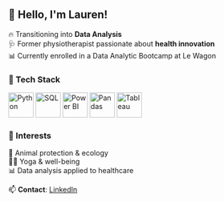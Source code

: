 ## 👋 Hello, I'm Lauren!

🔥 Transitioning into **Data Analysis**  
🩺 Former physiotherapist passionate about **health innovation**  
📊 Currently enrolled in a Data Analytic Bootcamp at Le Wagon

### 🚀 Tech Stack  
<p align="left">
  <img src="https://cdn.jsdelivr.net/gh/devicons/devicon/icons/python/python-original.svg" alt="Python" width="50"/>
  <img src="https://static-00.iconduck.com/assets.00/database-mysql-icon-1954x2048-08uox8qu.png" alt="SQL" width="50"/>
  <img src="https://upload.wikimedia.org/wikipedia/commons/c/cf/New_Power_BI_Logo.svg" alt="Power BI" width="50"/>
  <img src="https://cdn.jsdelivr.net/gh/devicons/devicon/icons/pandas/pandas-original.svg" alt="Pandas" width="50"/>
  <img src="https://wallpapers.com/images/featured/tableau-logo-png-th525w75z77ccxc9.png" alt="Tableau" width="50"/>
</p>

### 🎯 Interests  
🐾 Animal protection & ecology  
🧘‍♀️ Yoga & well-being   
📊 Data analysis applied to healthcare  

📫 **Contact**: [LinkedIn](https://www.linkedin.com/in/lauren-g-4b7371122/) 
